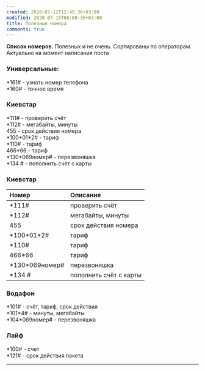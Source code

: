 ```yaml
---
created: 2020-07-12T12:45:36+03:00
modified: 2020-07-15T00:08:36+03:00
title: Полезные номера
comments: true
---
```


**Список номеров.** Полезных и не очень. Сортированы по операторам. Актуально на момент написания поста

### Универсальные:    
\*161# - узнать номер телефона  
\*160# - точное время  

### Киевстар  
\*111# - проверить счёт  
\*112# - мегабайты, минуты  
455 - срок действия номера  
\*100\*01\*2# - тариф  
\*110# - тариф  
466\*66 - тариф  
\*130\*069номер# - перезвоняшка  
\*134 # - пополнить счёт с карты  

### Киевстар  

Номер | Описание
:-|:-
\*111# | проверить счёт  
\*112# | мегабайты, минуты  
455 | срок действия номера  
\*100\*01\*2# | тариф  
\*110# | тариф  
466\*66 | тариф  
\*130\*069номер# | перезвоняшка  
\*134 # | пополнить счёт с карты  

### Водафон  
\*101# - счёт, тариф, срок действия  
\*101\*4# - минуты, мегабайты  
\*104\*069номер# - перезвоняшка  

### Лайф  
\*100# - счет  
\*121# - срок действия пакета  

***




